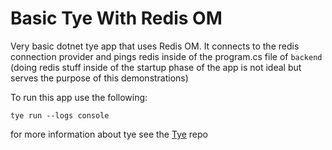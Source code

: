 # Basic Tye With Redis OM

Very basic dotnet tye app that uses Redis OM. It connects to the redis connection provider and pings redis inside of the program.cs file of `backend` (doing redis stuff inside of the startup phase of the app is not ideal but serves the purpose of this demonstrations)

To run this app use the following:

```
tye run --logs console
```

for more information about tye see the [Tye](https://github.com/dotnet/tye) repo